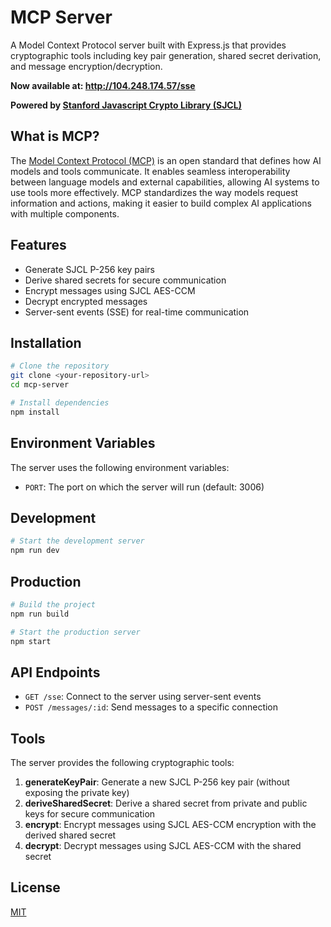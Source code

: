 # MCP Server

A Model Context Protocol server built with Express.js that provides cryptographic tools including key pair generation, shared secret derivation, and message encryption/decryption.

**Now available at: http://104.248.174.57/sse**

**Powered by [Stanford Javascript Crypto Library (SJCL)](https://www.npmjs.com/package/sjcl)**

## What is MCP?

The [Model Context Protocol (MCP)](https://github.com/modelcontextprotocol) is an open standard that defines how AI models and tools communicate. It enables seamless interoperability between language models and external capabilities, allowing AI systems to use tools more effectively. MCP standardizes the way models request information and actions, making it easier to build complex AI applications with multiple components.

## Features

- Generate SJCL P-256 key pairs
- Derive shared secrets for secure communication
- Encrypt messages using SJCL AES-CCM
- Decrypt encrypted messages
- Server-sent events (SSE) for real-time communication

## Installation

```bash
# Clone the repository
git clone <your-repository-url>
cd mcp-server

# Install dependencies
npm install
```

## Environment Variables

The server uses the following environment variables:

- `PORT`: The port on which the server will run (default: 3006)

## Development

```bash
# Start the development server
npm run dev
```

## Production

```bash
# Build the project
npm run build

# Start the production server
npm start
```

## API Endpoints

- `GET /sse`: Connect to the server using server-sent events
- `POST /messages/:id`: Send messages to a specific connection

## Tools

The server provides the following cryptographic tools:

1. **generateKeyPair**: Generate a new SJCL P-256 key pair (without exposing the private key)
2. **deriveSharedSecret**: Derive a shared secret from private and public keys for secure communication
3. **encrypt**: Encrypt messages using SJCL AES-CCM encryption with the derived shared secret
4. **decrypt**: Decrypt messages using SJCL AES-CCM with the shared secret

## License

[MIT](LICENSE)

